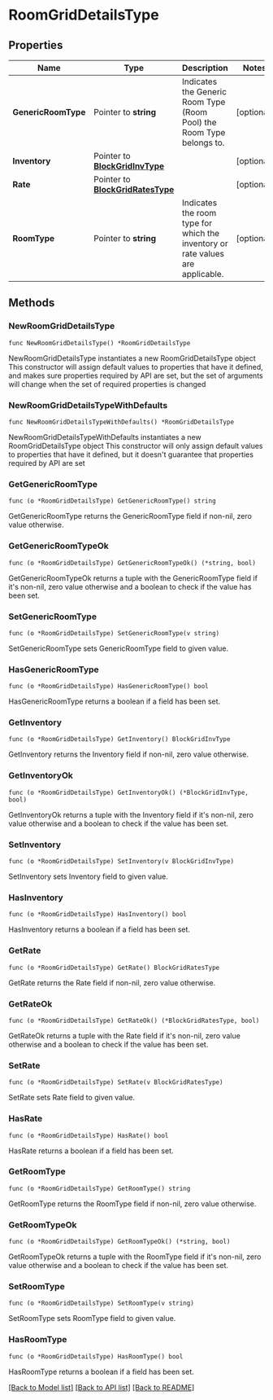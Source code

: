 # RoomGridDetailsType

## Properties

Name | Type | Description | Notes
------------ | ------------- | ------------- | -------------
**GenericRoomType** | Pointer to **string** | Indicates the Generic Room Type (Room Pool) the Room Type belongs to. | [optional] 
**Inventory** | Pointer to [**BlockGridInvType**](BlockGridInvType.md) |  | [optional] 
**Rate** | Pointer to [**BlockGridRatesType**](BlockGridRatesType.md) |  | [optional] 
**RoomType** | Pointer to **string** | Indicates the room type for which the inventory or rate values are applicable. | [optional] 

## Methods

### NewRoomGridDetailsType

`func NewRoomGridDetailsType() *RoomGridDetailsType`

NewRoomGridDetailsType instantiates a new RoomGridDetailsType object
This constructor will assign default values to properties that have it defined,
and makes sure properties required by API are set, but the set of arguments
will change when the set of required properties is changed

### NewRoomGridDetailsTypeWithDefaults

`func NewRoomGridDetailsTypeWithDefaults() *RoomGridDetailsType`

NewRoomGridDetailsTypeWithDefaults instantiates a new RoomGridDetailsType object
This constructor will only assign default values to properties that have it defined,
but it doesn't guarantee that properties required by API are set

### GetGenericRoomType

`func (o *RoomGridDetailsType) GetGenericRoomType() string`

GetGenericRoomType returns the GenericRoomType field if non-nil, zero value otherwise.

### GetGenericRoomTypeOk

`func (o *RoomGridDetailsType) GetGenericRoomTypeOk() (*string, bool)`

GetGenericRoomTypeOk returns a tuple with the GenericRoomType field if it's non-nil, zero value otherwise
and a boolean to check if the value has been set.

### SetGenericRoomType

`func (o *RoomGridDetailsType) SetGenericRoomType(v string)`

SetGenericRoomType sets GenericRoomType field to given value.

### HasGenericRoomType

`func (o *RoomGridDetailsType) HasGenericRoomType() bool`

HasGenericRoomType returns a boolean if a field has been set.

### GetInventory

`func (o *RoomGridDetailsType) GetInventory() BlockGridInvType`

GetInventory returns the Inventory field if non-nil, zero value otherwise.

### GetInventoryOk

`func (o *RoomGridDetailsType) GetInventoryOk() (*BlockGridInvType, bool)`

GetInventoryOk returns a tuple with the Inventory field if it's non-nil, zero value otherwise
and a boolean to check if the value has been set.

### SetInventory

`func (o *RoomGridDetailsType) SetInventory(v BlockGridInvType)`

SetInventory sets Inventory field to given value.

### HasInventory

`func (o *RoomGridDetailsType) HasInventory() bool`

HasInventory returns a boolean if a field has been set.

### GetRate

`func (o *RoomGridDetailsType) GetRate() BlockGridRatesType`

GetRate returns the Rate field if non-nil, zero value otherwise.

### GetRateOk

`func (o *RoomGridDetailsType) GetRateOk() (*BlockGridRatesType, bool)`

GetRateOk returns a tuple with the Rate field if it's non-nil, zero value otherwise
and a boolean to check if the value has been set.

### SetRate

`func (o *RoomGridDetailsType) SetRate(v BlockGridRatesType)`

SetRate sets Rate field to given value.

### HasRate

`func (o *RoomGridDetailsType) HasRate() bool`

HasRate returns a boolean if a field has been set.

### GetRoomType

`func (o *RoomGridDetailsType) GetRoomType() string`

GetRoomType returns the RoomType field if non-nil, zero value otherwise.

### GetRoomTypeOk

`func (o *RoomGridDetailsType) GetRoomTypeOk() (*string, bool)`

GetRoomTypeOk returns a tuple with the RoomType field if it's non-nil, zero value otherwise
and a boolean to check if the value has been set.

### SetRoomType

`func (o *RoomGridDetailsType) SetRoomType(v string)`

SetRoomType sets RoomType field to given value.

### HasRoomType

`func (o *RoomGridDetailsType) HasRoomType() bool`

HasRoomType returns a boolean if a field has been set.


[[Back to Model list]](../README.md#documentation-for-models) [[Back to API list]](../README.md#documentation-for-api-endpoints) [[Back to README]](../README.md)


